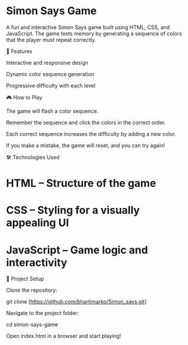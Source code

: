 # Simon Says Game

A fun and interactive Simon Says game built using HTML, CSS, and JavaScript. The game tests memory by generating a sequence of colors that the player must repeat correctly.

🚀 Features

Interactive and responsive design

Dynamic color sequence generation

Progressive difficulty with each level

🎮 How to Play

The game will flash a color sequence.

Remember the sequence and click the colors in the correct order.

Each correct sequence increases the difficulty by adding a new color.

If you make a mistake, the game will reset, and you can try again!

🛠️ Technologies Used

# HTML – Structure of the game

# CSS – Styling for a visually appealing UI

# JavaScript – Game logic and interactivity

📂 Project Setup

Clone the repository:

git clone [https://github.com/bhartimarko/Simon_says.git]

Navigate to the project folder:

cd simon-says-game

Open index.html in a browser and start playing!